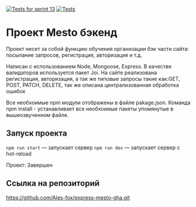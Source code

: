 [![Tests for sprint 13](https://github.com/Ales-fox/express-mesto-gha/actions/workflows/tests-13-sprint.yml/badge.svg)](https://github.com/Ales-fox/express-mesto-gha/actions/workflows/tests-13-sprint.yml) [![Tests](https://github.com/Ales-fox/express-mesto-gha/actions/workflows/tests-14-sprint.yml/badge.svg)](https://github.com/Ales-fox/express-mesto-gha/actions/workflows/tests-14-sprint.yml)

# Проект Mesto бэкенд
Проект несет за собой функцию обучения организации бэк части сайта: посылание запросов, регистрация, авторизация и т.д.

Написан с использованием Node, Mongoose, Express.
В качестве валидаторов используется пакет Joi.
На сайте реализована регистрация, авторизация, а так же типовые запросы такие как:GET, POST, PATCH, DELETE, так же описана централизованная обработка ошибок 

Все необхоимые npm модули отображены в файле pakage.json.
Команда npm install - устанавливает все необхоимые пакеты упомянутые в вышеозвученном файле. 

## Запуск проекта
`npm run start` — запускает сервер
`npm run dev` — запускает сервер с hot-reload

Проект: Завершен

## Ссылка на репозиторий

https://github.com/Ales-fox/express-mesto-gha.git
